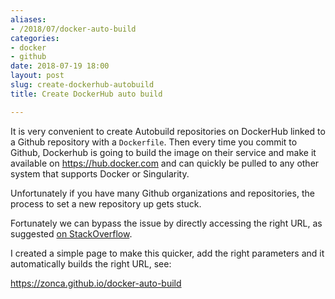 ```yaml
---
aliases:
- /2018/07/docker-auto-build
categories:
- docker
- github
date: 2018-07-19 18:00
layout: post
slug: create-dockerhub-autobuild
title: Create DockerHub auto build

---
```


It is very convenient to create Autobuild repositories on DockerHub linked to
a Github repository with a `Dockerfile`.
Then every time you commit to Github, Dockerhub is going to build the image on
their service and make it available on <https://hub.docker.com> and can quickly
be pulled to any other system that supports Docker or Singularity.

Unfortunately if you have many Github organizations and repositories, the process
to set a new repository up gets stuck.

Fortunately we can bypass the issue by directly accessing the right URL, as suggested
[on StackOverflow](https://stackoverflow.com/questions/42792240/dockerhub-create-automated-build-step-stuck-at-creating).

I created a simple page to make this quicker, add the right parameters and it automatically
builds the right URL, see:

<https://zonca.github.io/docker-auto-build>
